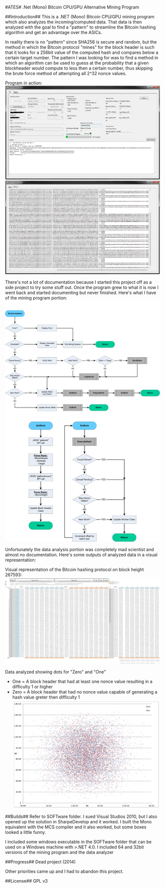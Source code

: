 #ATES#
.Net (Mono) Bitcoin CPU/GPU Alternative Mining Program

##Introduction##
This is a .NET (Mono) Bitcoin CPU/GPU mining program which also analyzes the incoming/computed data. That data is then analyzed with the goal to find a "pattern" to streamline the Bitcoin hashing algorithm and get an advantage over the ASICs.

In reality there is no "pattern" since SHA256 is secure and random, but the method in which the Bitcoin protocol "mines" for the block header is such that it looks for a 256bit value of the computed hash and compares below a certain target number. The pattern I was looking for was to find a method in which an algorithm can be used to guess at the probability that a given blockheader would compute to less then a certain number, thus skipping the brute force method of attempting all 2^32 nonce values.

Program in action:
![Alt text](https://github.com/Mr-EE/Ates/blob/master/Docs/ScreenCap_MainWindow.png "Main Window")
![Alt text](https://github.com/Mr-EE/Ates/blob/master/Docs/ScreenCap_DebugWindow.png "Debug Window")


There's not a lot of documentation because I started this project off as a side project to try some stuff out. Once the program grew to what it is now I went back and started documenting but never finished. Here's what I have of the mining program portion:
![Alt text](https://github.com/Mr-EE/Ates/blob/master/Docs/CryptoMiner_BlockDiagramV0_2_MainLoop.png "Main Loop Block Diagram")
![Alt text](https://github.com/Mr-EE/Ates/blob/master/Docs/CryptoMiner_BlockDiagramV0_2_Classes.png "Classes Block Diagram")

Unfortunately the data analysis portion was completely mad scientist and almost no documentation. Here's some outputs of analyzed data in a visual representation:

Visual representation of the Bitcoin hashing protocol on block height 267593:
![Alt text](https://github.com/Mr-EE/Ates/blob/master/Docs/VisualHash_267593.png "Visual Hash")


Data analyzed showing dots for "Zero" and "One"
  - One = A block header that had at least one nonce value resulting in a difficulty 1 or higher
  - Zero = A block header that had no nonce value capable of generating a hash value greter then difficulty 1
![Alt text](https://github.com/Mr-EE/Ates/blob/master/Docs/Graphs_SmallPoints.png "Graph of Blockheader data")



##Builds##
Refer to SOFTware folder. I sued Visual Studios 2010, but I also opened up the solution in SharpeDevelop and it worked. I built the Mono equivalent with the MCS compiler and it also worked, but some boxes looked a little funny.

I included some windows executable in the SOFTware folder that can be used on a Windows machine with >.NET 4.0. I included 64 and 32bit versions of the mining program and the data analyzer


##Progress##
Dead project (2014)

Other priorities came up and I had to abandon this project.

##License##
GPL v3






